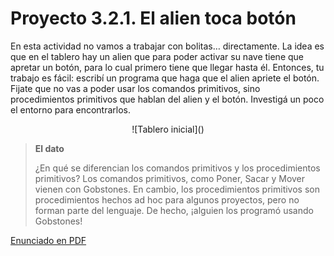 # Proyecto 3.2.1. El alien toca botón

En esta actividad no vamos a trabajar con bolitas… directamente. La idea es que en el tablero hay un alien que para poder activar su nave tiene que apretar un botón, para lo cual primero tiene que llegar hasta él. Entonces, tu trabajo es fácil: escribí un programa que haga que el alien apriete el botón. Fijate que no vas a poder usar los comandos primitivos, sino procedimientos primitivos que hablan del alien y el botón. Investigá un poco el entorno para encontrarlos.

<center>
![Tablero inicial]()
</center>

> **El dato**
>
>¿En qué se diferencian los comandos primitivos y los procedimientos primitivos? Los comandos primitivos, como Poner, Sacar y Mover vienen con Gobstones. En cambio, los procedimientos primitivos son procedimientos hechos ad hoc para algunos proyectos, pero no forman parte del lenguaje. De hecho, ¡alguien los programó usando Gobstones!

[Enunciado en PDF][PDF]

[PDF]: https://raw.githubusercontent.com/gobstones/proyectos-jr/master/Proyectos/Cap.3/3.2.1.El%20alien%20toca%20bot%C3%B3n/description.pdf "Enunciado de 'El alien toca botón' en PDF"
